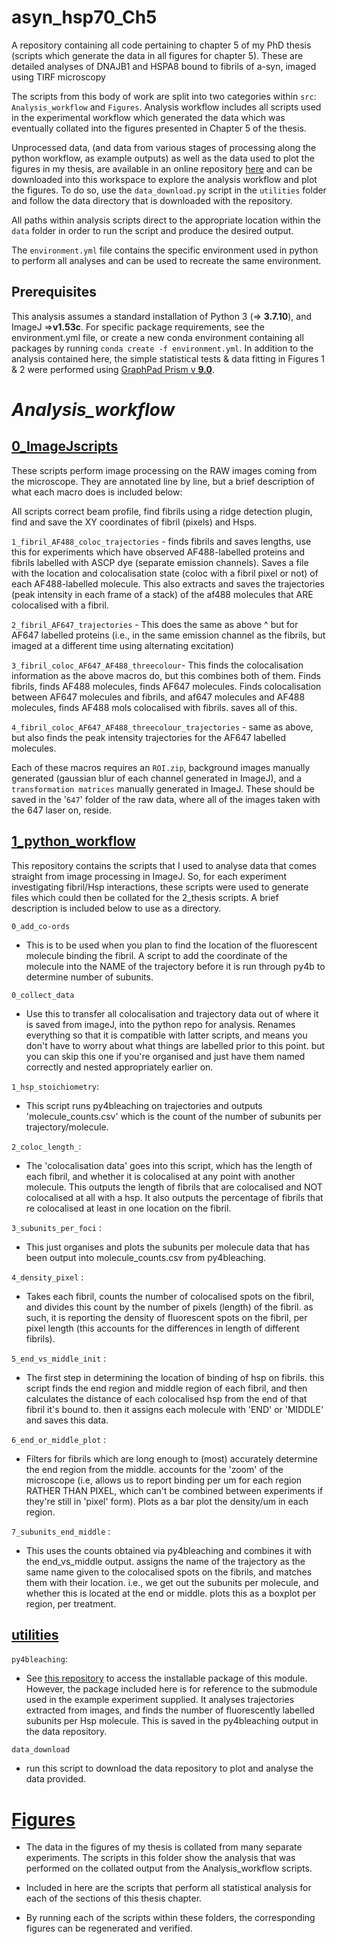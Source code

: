 # asyn_hsp70_Ch5 
A repository containing all code pertaining to chapter 5 of my PhD thesis (scripts which generate the data in all figures for chapter 5). These are detailed analyses of DNAJB1 and HSPA8 bound to fibrils of a-syn, imaged using TIRF microscopy

The scripts from this body of work are split into two categories within ```src```: 
```Analysis_workflow``` and ```Figures```. Analysis workflow includes all scripts used in the experimental workflow which generated the data which was eventually collated into the figures presented in Chapter 5 of the thesis. 

Unprocessed data, (and data from various stages of processing along the python workflow, as example outputs) as well as the data used to plot the figures in my thesis, are available in an online repository [here]('https://zenodo.org/records/10677072/files/') and can be downloaded into this workspace to explore the analysis workflow and plot the figures. To do so, use the ```data_download.py``` script in the ```utilities``` folder and follow the data directory that is downloaded with the repository. 

All paths within analysis scripts direct to the appropriate location within the ```data``` folder in order to run the script and produce the desired output. 

The ```environment.yml``` file contains the specific environment used in python to perform all analyses and can be used to recreate the same environment.


## Prerequisites

This analysis assumes a standard installation of Python 3 (=> **3.7.10**), and ImageJ =>**v1.53c**. For specific package requirements, see the environment.yml file, or  create a new conda environment containing all packages by running ```conda create -f environment.yml```. In addition to the analysis contained here, the simple statistical tests & data fitting in Figures 1 & 2 were performed using [GraphPad Prism v **9.0**](https://www.graphpad.com/scientific-software/prism/).


# *Analysis_workflow*
## [0_ImageJscripts](src\Analysis_workflow\0_ImageJscripts)

These scripts perform image processing on the RAW images coming from the microscope. 
They are annotated line by line, but a brief description of what each macro does is included below:

All scripts correct beam profile, find fibrils using a ridge detection plugin, find and save the XY coordinates of fibril (pixels) and Hsps. 

```1_fibril_AF488_coloc_trajectories``` - finds fibrils and saves lengths, use this for experiments which have observed AF488-labelled proteins and fibrils labelled with ASCP dye (separate emission channels). Saves a file with the location and colocalisation state (coloc with a fibril pixel or not) of each AF488-labelled molecule. This also extracts and saves the trajectories (peak intensity in each frame of a stack) of the af488 molecules that ARE colocalised with a fibril. 

```2_fibril_AF647_trajectories``` - This does the same as above ^ but for AF647 labelled proteins (i.e., in the same emission channel as the fibrils, but imaged at a different time using alternating excitation)

```3_fibril_coloc_AF647_AF488_threecolour```- This finds the colocalisation information as the above macros do, but this combines both of them. Finds fibrils, finds AF488 molecules, finds AF647 molecules. Finds colocalisation between AF647 molecules and fibrils, and af647 molecules and AF488 molecules, finds AF488 mols colocalised with fibrils. saves all of this. 

```4_fibril_coloc_AF647_AF488_threecolour_trajectories``` - same as above, but also finds the peak intensity trajectories for the AF647 labelled molecules. 

Each of these macros requires an ```ROI.zip```, background images manually generated (gaussian blur of each channel generated in ImageJ), and a ```transformation matrices``` manually generated in ImageJ. These should be saved in the '```647```' folder of the raw data, where all of the images taken with the 647 laser on, reside. 

## [1_python_workflow](src\Analysis_workflow\1_python_workflow)
This repository contains the scripts that I used to analyse data that comes straight from image processing in ImageJ. So, for each experiment investigating fibril/Hsp interactions, these scripts were used to generate files which could then be collated for the 2_thesis scripts. A brief description is included below to use as a directory. 

```0_add_co-ords``` 
- This is to be used when you plan to find the location of the fluorescent molecule binding the fibril. A script to add the coordinate of the molecule into the NAME of the trajectory before it is run through py4b to determine number of subunits. 

```0_collect_data``` 
- Use this to transfer all colocalisation and trajectory data out of where it is saved from imageJ, into the python repo for analysis. Renames everything so that it is compatible with latter scripts, and means you don't have to worry about what things are labelled prior to this point. but you can skip this one if you're organised and just have them named correctly and nested appropriately earlier on.

```1_hsp_stoichiometry```:
-  This script runs py4bleaching on trajectories and outputs 'molecule_counts.csv' which is the count of the number of subunits per trajectory/molecule. 

```2_coloc_length_```: 
- The 'colocalisation data' goes into this script, which has the length of each fibril, and whether it is colocalised at any point with another molecule. This outputs the length of fibrils that are colocalised and NOT colocalised at all with a hsp. It also outputs the percentage of fibrils that re colocalised at least in one location on the fibril.

```3_subunits_per_foci``` : 
- This just organises and plots the subunits per molecule data that has been output into molecule_counts.csv from py4bleaching.

```4_density_pixel``` : 
- Takes each fibril, counts the number of colocalised spots on the fibril, and divides this count by the number of pixels (length) of the fibril. as such, it is reporting the density of fluorescent spots on the fibril, per pixel length (this accounts for the differences in length of different fibrils). 

```5_end_vs_middle_init``` : 
- The first step in determining the location of binding of hsp on fibrils. this script finds the end region and middle region of each fibril, and then calculates the distance of each colocalised hsp from the end of that fibril it's bound to. then it assigns each molecule with 'END' or 'MIDDLE' and saves this data. 

```6_end_or_middle_plot``` : 
- Filters for fibrils which are long enough to (most) accurately determine the end region from the middle. accounts for the 'zoom' of the microscope (i.e, allows us to report binding per um for each region RATHER THAN PIXEL, which can't be combined between experiments if they're still in 'pixel' form). Plots as a bar plot the density/um in each region. 

```7_subunits_end_middle``` : 
- This uses the counts obtained via py4bleaching and combines it with the end_vs_middle output. assigns the name of the trajectory as the same name given to the colocalised spots on the fibrils, and matches them  with their location. i.e., we get out the subunits per molecule, and whether this is located at the end or middle. plots this as a boxplot per region, per treatment.

## [utilities](src\Analysis_workflow\utilities)
```py4bleaching```:
- See [this repository](10.5281/zenodo.10616736) to access the installable package of this module. However, the package included here is for reference to the submodule used in the example experiment supplied. It analyses trajectories extracted from images, and finds the number of fluorescently labelled subunits per Hsp molecule. This is saved in the py4bleaching output in the data repository.  

```data_download```
- run this script to download the data repository to plot and analyse the data provided.

# [Figures](src\Figures)

- The data in the figures of my thesis is collated from many separate experiments. The scripts in this folder show the analysis that was performed on the collated output from the Analysis_workflow scripts. 

- Included in here are the scripts that perform all statistical analysis for each of the sections of this thesis chapter.

- By running each of the scripts within these folders, the corresponding figures can be regenerated and verified. 







